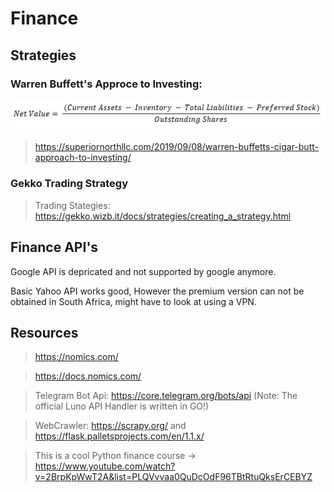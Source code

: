 # Finance

## Strategies ##

### Warren Buffett's Approce to Investing: ###

![](Images/cigarbutt.jpg)

> https://superiornorthllc.com/2019/09/08/warren-buffetts-cigar-butt-approach-to-investing/

### Gekko Trading Strategy ###

> Trading Stategies: https://gekko.wizb.it/docs/strategies/creating_a_strategy.html

## Finance API's ##

Google API is depricated and not supported by google anymore.

Basic Yahoo API works good, However the premium version can not be obtained in South Africa, might have to look at using a VPN.

## Resources ##

>https://nomics.com/ 

>https://docs.nomics.com/

> Telegram Bot Api: https://core.telegram.org/bots/api
(Note: The official Luno API Handler is written in GO!)

> WebCrawler: https://scrapy.org/ and https://flask.palletsprojects.com/en/1.1.x/

> This is a cool Python finance course -> https://www.youtube.com/watch?v=2BrpKpWwT2A&list=PLQVvvaa0QuDcOdF96TBtRtuQksErCEBYZ

